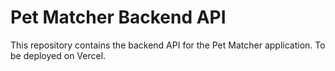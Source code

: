 # Pet Matcher Backend API

This repository contains the backend API for the Pet Matcher application. To be deployed on Vercel.
